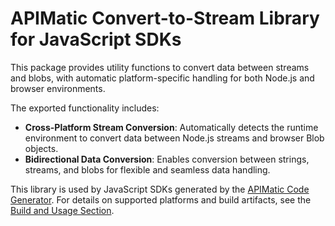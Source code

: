 # APIMatic Convert-to-Stream Library for JavaScript SDKs

This package provides utility functions to convert data between streams and blobs, with automatic platform-specific handling for both Node.js and browser environments.

The exported functionality includes:

* **Cross-Platform Stream Conversion**: Automatically detects the runtime environment to convert data between Node.js streams and browser Blob objects.
* **Bidirectional Data Conversion**: Enables conversion between strings, streams, and blobs for flexible and seamless data handling.

This library is used by JavaScript SDKs generated by the [APIMatic Code Generator](http://www.apimatic.io). For details on supported platforms and build artifacts, see the [Build and Usage Section](https://github.com/apimatic/apimatic-js-runtime?tab=readme-ov-file#builds-and-usage).